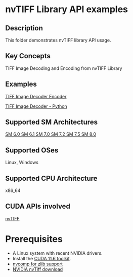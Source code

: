 # nvTIFF Library API examples

## Description

This folder demonstrates nvTIFF library API usage.

## Key Concepts

TIFF Image Decoding and Encoding from nvTIFF Library

## Examples

[TIFF Image Decoder Encoder](nvTIFF-Decode-Encode/)

[TIFF Image Decoder - Python](nvTIFF-Python-Example/)


## Supported SM Architectures

  [SM 6.0 ](https://developer.nvidia.com/cuda-gpus)  [SM 6.1 ](https://developer.nvidia.com/cuda-gpus)  [SM 7.0 ](https://developer.nvidia.com/cuda-gpus)  [SM 7.2 ](https://developer.nvidia.com/cuda-gpus)  [SM 7.5 ](https://developer.nvidia.com/cuda-gpus) [SM 8.0 ](https://developer.nvidia.com/cuda-gpus)

## Supported OSes

Linux, Windows

## Supported CPU Architecture

x86_64

## CUDA APIs involved
[nvTIFF](https://docs.nvidia.com/cuda/nvtiff/index.html)


# Prerequisites
- A Linux system with recent NVIDIA drivers.
- Install the [CUDA 11.6 toolkit](https://developer.nvidia.com/cuda-downloads).
- [nvcomp for zlib support](https://developer.nvidia.com/nvcomp-download)
- [NVIDIA nvTiff download](https://developer.nvidia.com/nvtiff/downloads)

